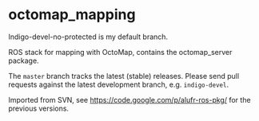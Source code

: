 octomap_mapping
===============

Indigo-devel-no-protected is my default branch.

ROS stack for mapping with OctoMap, contains the octomap_server package.

The `master` branch tracks the latest (stable) releases. Please send pull requests against the latest development branch, e.g. `indigo-devel`.

Imported from SVN, see https://code.google.com/p/alufr-ros-pkg/ for the previous versions.
